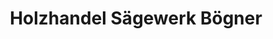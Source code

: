 ---
title: "Holzhandel Sägewerk Bögner"
url: /bad-mergentheim/holzhandel-saegewerk-boegner/
shop: Baustoffe
---